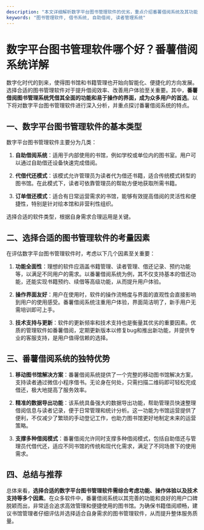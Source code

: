 ```yaml
---
description: "本文详细解析数字平台图书管理软件的优劣，重点介绍番薯借阅系统及其功能，为需要选择合适软件的用户提供参考。"
keywords: "图书管理软件, 借书系统, 自助借阅, 读者管理系统"
---
```

# 数字平台图书管理软件哪个好？番薯借阅系统详解

数字化时代的到来，使得图书馆和书籍管理也开始向智能化、便捷化的方向发展。选择合适的图书管理软件对于提升借阅效率、改善用户体验至关重要。其中，**番薯借阅图书管理系统凭借其全面的功能和易于操作的界面，成为众多用户的首选**。以下将对数字平台图书管理软件进行深入分析，并重点探讨番薯借阅系统的特点。

## 一、数字平台图书管理软件的基本类型

数字平台图书管理软件主要分为几类：

1. **自助借阅系统**：适用于内部使用的书馆，例如学校或单位内的图书室。用户可以通过自助借还设备快速完成借阅。
  
2. **代借代还模式**：该模式允许管理员为读者代为借还书籍，适合传统模式转型的图书馆。在此模式下，读者可依靠管理员的帮助方便地获取所需书籍。

3. **订单借还模式**：适合有日常运营需求的书馆，能够有效提高借阅的灵活性和便捷性，特别是针对绘本馆和非营利性组织。

选择合适的软件类型，根据自身需求合理运用是关键。

## 二、选择合适的图书管理软件的考量因素

在评估数字平台图书管理软件时，考虑以下几个因素至关重要：

1. **功能全面性**：理想的软件应涵盖书籍管理、读者管理、借还记录、预约功能等，以满足不同用户的需求。以番薯借阅系统为例，其不仅支持基本的借还功能，还能实现书籍预约、续借等高级功能，从而提升用户体验。

2. **操作界面友好**：用户在使用时，软件的操作流畅度与界面的直观性会直接影响到用户的使用感受。番薯借阅系统注重用户体验，界面简洁明了，新手用户无需培训即可上手。

3. **技术支持与更新**：软件的更新频率和技术支持也是衡量其优劣的重要因素。优质的管理软件如番薯借阅，定期更新版本以修复bug和推出新功能，并提供专业的客服支持，是用户值得信赖的选择。

## 三、番薯借阅系统的独特优势

1. **移动图书馆解决方案**：番薯借阅系统提供了一个完整的移动图书馆解决方案，支持读者通过微信小程序借书。无论身在何处，只需扫描二维码即可轻松完成借还，极大地提高了服务效率。

2. **精准的数据导出功能**：该系统具备强大的数据导出功能，帮助管理员快速整理借阅信息与读者记录，便于日常管理和统计分析。这一功能为书馆运营提供了便利，不仅减少了繁琐的手动登记工作，也助力图书馆更好地制定未来的运营策略。

3. **支撑多种借阅模式**：番薯借阅允许同时支撑多种借阅模式，包括自助借还与管理员代借代还，适应不同书馆的传统和现代化需求，满足了不同场景下的使用需求。

## 四、总结与推荐

总体来看，**选择合适的数字平台图书管理软件需综合考虑功能、操作体验以及技术支持等多个因素**。在众多软件中，番薯借阅系统以其完善的功能和良好的用户口碑脱颖而出，非常适合追求高效管理和便捷使用的图书馆。为确保书籍借阅顺畅，建议书馆管理者仔细评估并选择适合自身需求的图书管理软件，从而提升整体服务质量。
